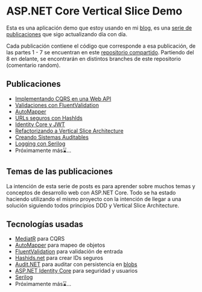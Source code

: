 # ASP.NET Core Vertical Slice Demo
Esta es una aplicación demo que estoy usando en mi [blog](https://dev.to/isaacOjeda), es una [serie de publicaciones](https://dev.to/isaacojeda/series/17547) que sigo actualizando día con día.

Cada publicación contiene el código que corresponde a esa publicación, de las partes 1 - 7 se encuentran en este [repositorio compartido](https://github.com/isaacOjeda/DevToPosts/tree/main/MediatrValidationExample). Partiendo del 8 en delante, se encontrarán en distintos branches de este repositorio (comentario random).

## Publicaciones
- [Implementando CQRS en una Web API](https://dev.to/isaacojeda/parte-1-cqrs-y-mediatr-implementando-cqrs-en-aspnet-56oe)
- [Validaciones con FluentValidation](https://dev.to/isaacojeda/parte-2-cqrs-y-mediatr-validando-con-fluentvalidation-14i0)
- [AutoMapper](https://dev.to/isaacojeda/parte-3-cqrs-y-mediatr-automapper-249n)
- [URLs seguros con HashIds](https://dev.to/isaacojeda/parte-4-cqrs-y-mediatr-urls-seguros-con-hashids-3dc9)
- [Identity Core y JWT](https://dev.to/isaacojeda/part-aspnet-identity-core-y-jwt-1l84)
- [Refactorizando a Vertical Slice Architecture](https://dev.to/isaacojeda/parte-6-aspnet-refactorizando-la-solucion-vertical-slice-architecture-d39)
- [Creando Sistemas Auditables](https://dev.to/isaacojeda/parte-7-aspnet-creando-un-sistema-auditable-31nf)
- [Logging con Serilog](https://dev.to/isaacojeda/parte-9-aspnet-core-logging-con-serilog-48o4)
- Próximamente más⌛...

## Temas de las publicaciones
La intención de esta serie de posts es para aprender sobre muchos temas y conceptos de desarrollo web con ASP.NET Core. Todo se ha estado haciendo utilizando el mismo proyecto con la intención de llegar a una solución siguiendo todos principios DDD y Vertical Slice Architecture.

## Tecnologías usadas

- [MediatR](https://github.com/jbogard/MediatR) para CQRS
- [AutoMapper](https://github.com/AutoMapper/AutoMapper) para mapeo de objetos
- [FluentValidation](https://github.com/FluentValidation/FluentValidation) para validación de entrada
- [Hashids.net](https://github.com/ullmark/hashids.net) para crear IDs seguros
- [Audit.NET](https://github.com/thepirat000/Audit.NET) para auditar con persistencia en [blobs](https://github.com/thepirat000/Audit.NET/blob/master/src/Audit.NET.AzureStorageBlobs/README.md)
- [ASP.NET Identity Core](https://github.com/dotnet/aspnetcore/tree/main/src/Identity) para seguridad y usuarios
- [Serilog](https://github.com/serilog/serilog)
- Próximamente más⌛...
